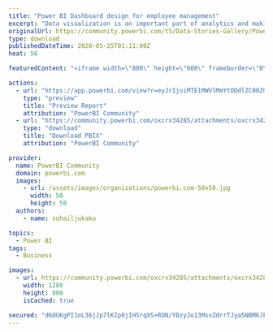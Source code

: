 ```yaml
---
title: "Power BI Dashboard design for employee management"
excerpt: "Data visualization is an important part of analytics and making these dashboards stand out is an important part of the process. Integrating"
originalUrl: https://community.powerbi.com/t5/Data-Stories-Gallery/Power-BI-Dashboard-design-for-employee-management/m-p/1117324
type: download
publishedDateTime: 2020-05-25T01:11:00Z
heat: 56

featuredContent: "<iframe width=\"800\" height=\"600\" frameborder=\"0\" src=\"https://app.powerbi.com/view?r=eyJrIjoiMTE1MWVlMmYtODdlZC00ZGY5LWIwNzktODJhMDU4MTNjZGRmIiwidCI6ImNiMWMyNWNiLTlkZWYtNGY0My04MThlLWQ1NmMyNjMzNTk1NSJ9\"></iframe>"

actions:
  - url: "https://app.powerbi.com/view?r=eyJrIjoiMTE1MWVlMmYtODdlZC00ZGY5LWIwNzktODJhMDU4MTNjZGRmIiwidCI6ImNiMWMyNWNiLTlkZWYtNGY0My04MThlLWQ1NmMyNjMzNTk1NSJ9"
    type: "preview"
    title: "Preview Report"
    attribution: "PowerBI Community"
  - url: "https://community.powerbi.com/oxcrx34285/attachments/oxcrx34285/DataStoriesGallery/3995/2/Head%20Count%20New.pbix"
    type: "download"
    title: "Download PBIX"
    attribution: "PowerBI Community"

provider:
  name: PowerBI Community
  domain: powerbi.com
  images:
    - url: /assets/images/organizations/powerbi.com-50x50.jpg
      width: 50
      height: 50
  authors:
    - name: suhailjukaku

topics:
  - Power BI
tags:
  - Business

images:
  - url: https://community.powerbi.com/oxcrx34285/attachments/oxcrx34285/DataStoriesGallery/3995/1/Web%201280%20%E2%80%93%201.png
    width: 1280
    height: 800
    isCached: true

secured: "d6OUKgPI1oL36jJp7lKIp0jIH5rqXS+RON/YBzyJo13MsvZdrrTJya5NBM6JkFfWD1zyqTWVCLsY/4By3qAWuJ2WkDhWmScDvn2z/isdW2wYE7ugEb82VpfWFqXqJXPF0UkGaYYoVz6+Dp2/YBL0X2Y7OoW/rVF7hZ79iZaMudliAx75lmxLl1NbM18+reTU8N/wlzvOB+0aDXYU0/9IQknUfUZG+E/eL9vFoJYpLeqWZvAokkj1K8veNZkvouO6lFjenPWdFMLDucdopYJUi6RYSoUOzozVfyLsDdrJ1k7N7epx2l05KtsBdbB6DI5aa5Q3IQ4J0dQOAM6styE9Nbq0Q8EeD5SLHyIQbcko16CxU3tDDMa1TuEhbDGMPORScCHs/gAWVYmMyOGbz6BQwQ==;tNAaEGq96kHvxI3/L/gCDg=="
---
```


